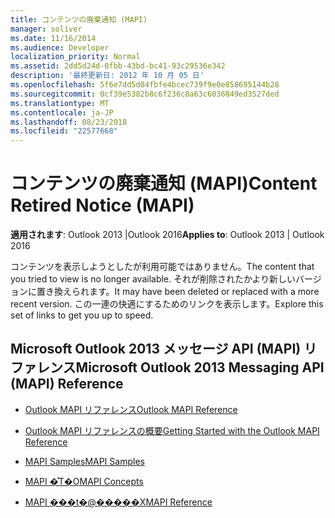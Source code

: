 ```yaml
---
title: コンテンツの廃棄通知 (MAPI)
manager: soliver
ms.date: 11/16/2014
ms.audience: Developer
localization_priority: Normal
ms.assetid: 2dd5d24d-0fbb-43bd-bc41-93c29536e342
description: '最終更新日: 2012 年 10 月 05 日'
ms.openlocfilehash: 5f6e7dd5d04fbfe4bcec739f9e0e858695144b28
ms.sourcegitcommit: 0cf39e5382b8c6f236c8a63c6036849ed3527ded
ms.translationtype: MT
ms.contentlocale: ja-JP
ms.lasthandoff: 08/23/2018
ms.locfileid: "22577668"
---
```

# <a name="content-retired-notice-mapi"></a><span data-ttu-id="bd537-103">コンテンツの廃棄通知 (MAPI)</span><span class="sxs-lookup"><span data-stu-id="bd537-103">Content Retired Notice (MAPI)</span></span>


  
<span data-ttu-id="bd537-104">**適用されます**: Outlook 2013 |Outlook 2016</span><span class="sxs-lookup"><span data-stu-id="bd537-104">**Applies to**: Outlook 2013 | Outlook 2016</span></span> 
  
<span data-ttu-id="bd537-105">コンテンツを表示しようとしたが利用可能ではありません。</span><span class="sxs-lookup"><span data-stu-id="bd537-105">The content that you tried to view is no longer available.</span></span> <span data-ttu-id="bd537-106">それが削除されたかより新しいバージョンに置き換えられます。</span><span class="sxs-lookup"><span data-stu-id="bd537-106">It may have been deleted or replaced with a more recent version.</span></span> <span data-ttu-id="bd537-107">この一連の快適にするためのリンクを表示します。</span><span class="sxs-lookup"><span data-stu-id="bd537-107">Explore this set of links to get you up to speed.</span></span>
  
## <a name="microsoft-outlook-2013-messaging-api-mapi-reference"></a><span data-ttu-id="bd537-108">Microsoft Outlook 2013 メッセージ API (MAPI) リファレンス</span><span class="sxs-lookup"><span data-stu-id="bd537-108">Microsoft Outlook 2013 Messaging API (MAPI) Reference</span></span>

- [<span data-ttu-id="bd537-109">Outlook MAPI リファレンス</span><span class="sxs-lookup"><span data-stu-id="bd537-109">Outlook MAPI Reference</span></span>](outlook-mapi-reference.md)
    
- [<span data-ttu-id="bd537-110">Outlook MAPI リファレンスの概要</span><span class="sxs-lookup"><span data-stu-id="bd537-110">Getting Started with the Outlook MAPI Reference</span></span>](getting-started-with-the-outlook-mapi-reference.md)
    
- [<span data-ttu-id="bd537-111">MAPI Samples</span><span class="sxs-lookup"><span data-stu-id="bd537-111">MAPI Samples</span></span>](mapi-samples.md)
    
- [<span data-ttu-id="bd537-112">MAPI �̊T�O</span><span class="sxs-lookup"><span data-stu-id="bd537-112">MAPI Concepts</span></span>](mapi-concepts.md)
    
- [<span data-ttu-id="bd537-113">MAPI ���t�@�����X</span><span class="sxs-lookup"><span data-stu-id="bd537-113">MAPI Reference</span></span>](mapi-reference.md)
    

